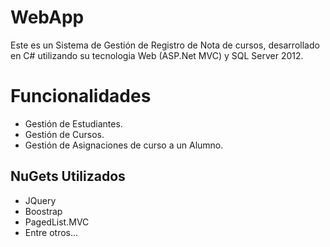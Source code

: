 # WebApp
Este es un Sistema de Gestión de Registro de Nota de cursos, 
desarrollado en C# utilizando su tecnologia Web (ASP.Net MVC) y SQL Server 2012.

# Funcionalidades
- Gestión de Estudiantes.
- Gestión de Cursos.
- Gestión de Asignaciones de curso a un Alumno.

## NuGets Utilizados
- JQuery
- Boostrap
- PagedList.MVC
- Entre otros... 
